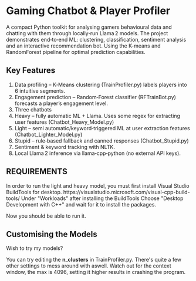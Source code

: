 <h1>Gaming Chatbot & Player Profiler</h1>

A compact Python toolkit for analysing gamers behavioural data and chatting with them through locally‑run Llama 2 models. The project demonstrates end‑to‑end ML: clustering, classification, sentiment analysis and an interactive recommendation bot. Using the K-means and RandomForest pipeline for optimal prediction capabilities.

<h2>Key Features</h2>
<ol>
<li>Data profiling – K‑Means clustering (TrainProfiler.py) labels players into 6 intuitive segments.</li>

<li>Engagement prediction – Random‑Forest classifier (RFTrainBot.py) forecasts a player’s engagement level.</li>

<li><emb>Three chatbots</emb></li>

<li>Heavy – fully automatic ML + Llama. Uses some regex for extracting user features (Chatbot_Heavy_Model.py)</li>

<li>Light – semi automatic/keyword‑triggered ML at user extraction features (Chatbot_Lighter_Model.py)</li>

<li>Stupid – rule‑based fallback and canned responses (Chatbot_Stupid.py)</li>

<li>Sentiment & keyword tracking with NLTK.</li>

<li>Local Llama 2 inference via llama‑cpp‑python (no external API keys).</li>
</ol>

<h2>REQUIREMENTS</h2>
In order to run the light and heavy model, you must first install Visual Studio BuildTools for desktop. 
https://visualstudio.microsoft.com/visual-cpp-build-tools/
Under "Workloads" after installing the BuildTools Choose "Desktop Development with C++" and wait for it to install the packages.

Now you should be able to run it.

<h2>Customising the Models</h2>
Wish to try my models?

You can try editing the <strong>n_clusters</strong> in TrainProfiler.py.
There's quite a few other settings to mess around with aswell. Watch out for the context window, the max is 4096, setting it higher results in crashing the program.
